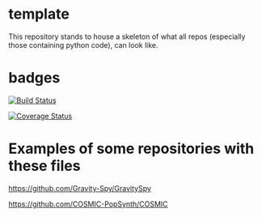 # template
This repository stands to house a skeleton of what all repos (especially those containing python code), can look like.

# badges
[![Build Status](https://travis-ci.org/CIERA-Northwestern/template.svg?branch=master)](https://travis-ci.org/CIERA-Northwestern/template)

[![Coverage Status](https://coveralls.io/repos/github/CIERA-Northwestern/template/badge.svg?branch=master)](https://coveralls.io/github/CIERA-Northwestern/template?branch=master)

# Examples of some repositories with these files

https://github.com/Gravity-Spy/GravitySpy

https://github.com/COSMIC-PopSynth/COSMIC
